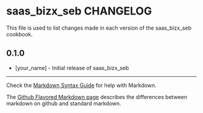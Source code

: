 saas_bizx_seb CHANGELOG
=======================

This file is used to list changes made in each version of the saas_bizx_seb cookbook.

0.1.0
-----
- [your_name] - Initial release of saas_bizx_seb

- - -
Check the [Markdown Syntax Guide](http://daringfireball.net/projects/markdown/syntax) for help with Markdown.

The [Github Flavored Markdown page](http://github.github.com/github-flavored-markdown/) describes the differences between markdown on github and standard markdown.
